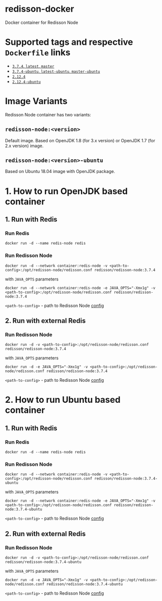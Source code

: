 # redisson-docker
Docker container for Redisson Node

# Supported tags and respective `Dockerfile` links
-	[`3.7.4`, `latest`, `master`](https://github.com/redisson/redisson-docker/blob/master/Dockerfile)
-	[`3.7.4-ubuntu`, `latest-ubuntu`, `master-ubuntu`](https://github.com/redisson/redisson-docker/blob/master-ubuntu/Dockerfile)
-	[`2.12.4`](https://github.com/redisson/redisson-docker/blob/2.12.4/Dockerfile)
-	[`2.12.4-ubuntu`](https://github.com/redisson/redisson-docker/blob/2.12.4-ubuntu/Dockerfile)

# Image Variants

Redisson Node container has two variants:

## `redisson-node:<version>`

Default image. Based on OpenJDK 1.8 (for 3.x version) or OpenJDK 1.7 (for 2.x version) image.

## `redisson-node:<version>-ubuntu`

Based on Ubuntu 18.04 image with OpenJDK package.

# 1. How to run OpenJDK based container

## 1. Run with Redis

### Run Redis
    docker run -d --name redis-node redis

### Run Redisson Node
    docker run -d --network container:redis-node -v <path-to-config>:/opt/redisson-node/redisson.conf redisson/redisson-node:3.7.4
with `JAVA_OPTS` parameters

    docker run -d --network container:redis-node -e JAVA_OPTS="-Xmx1g" -v <path-to-config>:/opt/redisson-node/redisson.conf redisson/redisson-node:3.7.4

`<path-to-config>` - path to Redisson Node [config](https://github.com/redisson/redisson/wiki/12.-Standalone-node#122-configuration)

## 2. Run with external Redis

### Run Redisson Node
    docker run -d -v <path-to-config>:/opt/redisson-node/redisson.conf redisson/redisson-node:3.7.4
with `JAVA_OPTS` parameters

    docker run -d -e JAVA_OPTS="-Xmx1g" -v <path-to-config>:/opt/redisson-node/redisson.conf redisson/redisson-node:3.7.4

`<path-to-config>` - path to Redisson Node [config](https://github.com/redisson/redisson/wiki/12.-Standalone-node#122-configuration)


# 2. How to run Ubuntu based container

## 1. Run with Redis

### Run Redis
    docker run -d --name redis-node redis

### Run Redisson Node
    docker run -d --network container:redis-node -v <path-to-config>:/opt/redisson-node/redisson.conf redisson/redisson-node:3.7.4-ubuntu
with `JAVA_OPTS` parameters

    docker run -d --network container:redis-node -e JAVA_OPTS="-Xmx1g" -v <path-to-config>:/opt/redisson-node/redisson.conf redisson/redisson-node:3.7.4-ubuntu

`<path-to-config>` - path to Redisson Node [config](https://github.com/redisson/redisson/wiki/12.-Standalone-node#122-configuration)

## 2. Run with external Redis

### Run Redisson Node
    docker run -d -v <path-to-config>:/opt/redisson-node/redisson.conf redisson/redisson-node:3.7.4-ubuntu
with `JAVA_OPTS` parameters

    docker run -d -e JAVA_OPTS="-Xmx1g" -v <path-to-config>:/opt/redisson-node/redisson.conf redisson/redisson-node:3.7.4-ubuntu

`<path-to-config>` - path to Redisson Node [config](https://github.com/redisson/redisson/wiki/12.-Standalone-node#122-configuration)
